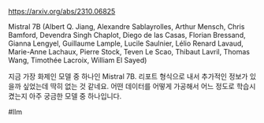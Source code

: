https://arxiv.org/abs/2310.06825

Mistral 7B (Albert Q. Jiang, Alexandre Sablayrolles, Arthur Mensch, Chris Bamford, Devendra Singh Chaplot, Diego de las Casas, Florian Bressand, Gianna Lengyel, Guillaume Lample, Lucile Saulnier, Lélio Renard Lavaud, Marie-Anne Lachaux, Pierre Stock, Teven Le Scao, Thibaut Lavril, Thomas Wang, Timothée Lacroix, William El Sayed)

지금 가장 화제인 모델 중 하나인 Mistral 7B. 리포트 형식으로 내서 추가적인 정보가 있을까 싶었는데 딱히 없는 것 같네요. 어떤 데이터를 어떻게 가공해서 어느 정도로 학습시켰는지 아주 궁금한 모델 중 하나입니다.

#llm 